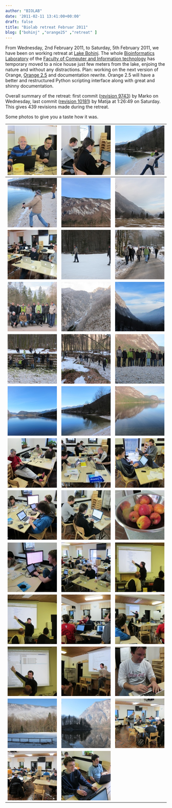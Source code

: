 ```yaml
---
author: "BIOLAB"
date: '2011-02-11 13:41:00+00:00'
draft: false
title: "Biolab retreat Februar 2011"
blog: ["bohinj" ,"orange25" ,"retreat" ]
---
```


From Wednesday, 2nd February 2011, to Saturday, 5th February 2011, we have been on working retreat at [Lake Bohinj](http://en.wikipedia.org/wiki/Lake_Bohinj). The whole [Bioinformatics Laboratory](http://www.biolab.si/) of the [Faculty of Computer and Information technology](http://www.fri.uni-lj.si/) has temporary moved to a nice house just few meters from the lake, enjoing the nature and without any distractions. Plan: working on the next version of Orange, [Orange 2.5](http://orange.biolab.si/trac/intertrac/wiki%3AOrange25) and documentation rewrite. Orange 2.5 will have a better and restructured Python scripting interface along with great and shinny documentation.

Overall summary of the retreat: first commit ([revision 9743](http://orange.biolab.si/trac/intertrac/changeset%3A9743)) by Marko on Wednesday, last commit ([revision 10181](http://orange.biolab.si/trac/intertrac/changeset%3A10181)) by Matija at 1:26:49 on Saturday. This gives 439 revisions made during the retreat.

Some photos to give you a taste how it was.


|![](img_0292_1.jpg__160x160_q95_crop-True_upscale-False.jpg) | ![](img_0293_1.jpg__160x160_q95_crop-True_upscale-False.jpg) | ![](img_0360_1.jpg__160x160_q95_crop-True_upscale-False.jpg)|
|---------------------------------------------------------------------------------|---------------------------------------------------------------------------------|---------------------------------------------------------------------------------|
| ![](img_0364_1.jpg__160x160_q95_crop-True_upscale-False.jpg) | ![](img_0373_1.jpg__160x160_q95_crop-True_upscale-False.jpg) | ![](img_0325_1.jpg__160x160_q95_crop-True_upscale-False.jpg) |
| ![](img_0327_1.jpg__160x160_q95_crop-True_upscale-False.jpg) | ![](img_0303_1.jpg__160x160_q95_crop-True_upscale-False.jpg)| ![](img_0304_1.jpg__160x160_q95_crop-True_upscale-False.jpg)|
| ![](img_0306_1.jpg__160x160_q95_crop-True_upscale-False.jpg) | ![](img_0322_1.jpg__160x160_q95_crop-True_upscale-False.jpg) | ![](img_0324_1.jpg__160x160_q95_crop-True_upscale-False.jpg)|
| ![](img_0338_1.jpg__160x160_q95_crop-True_upscale-False.jpg) | ![](img_0346_1.jpg__160x160_q95_crop-True_upscale-False.jpg) | ![](img_0350_1.jpg__160x160_q95_crop-True_upscale-False.jpg)|
| ![](img_0359_1.jpg__160x160_q95_crop-True_upscale-False.jpg) | ![](img_0374_1.jpg__160x160_q95_crop-True_upscale-False.jpg) | ![](img_0375_1.jpg__160x160_q95_crop-True_upscale-False.jpg)|
| ![](img_0379_1.jpg__160x160_q95_crop-True_upscale-False.jpg) | ![](img_0381_1.jpg__160x160_q95_crop-True_upscale-False.jpg) | ![](img_0382_1.jpg__160x160_q95_crop-True_upscale-False.jpg)|
| ![](img_0383_1.jpg__160x160_q95_crop-True_upscale-False.jpg) | ![](img_0384_1.jpg__160x160_q95_crop-True_upscale-False.jpg) | ![](img_0294_1.jpg__160x160_q95_crop-True_upscale-False.jpg)|
| ![](img_0295_1.jpg__160x160_q95_crop-True_upscale-False.jpg) | ![](img_0297_1.jpg__160x160_q95_crop-True_upscale-False.jpg) | ![](img_0388_1.jpg__160x160_q95_crop-True_upscale-False.jpg)|
| ![](img_0392_1.jpg__160x160_q95_crop-True_upscale-False.jpg) | ![](img_0394_1.jpg__160x160_q95_crop-True_upscale-False.jpg) | ![](img_0396_1.jpg__160x160_q95_crop-True_upscale-False.jpg)|
| ![](img_0400_1.jpg__160x160_q95_crop-True_upscale-False.jpg) | ![](img_0273_1.jpg__160x160_q95_crop-True_upscale-False.jpg) | ![](img_0285_1.jpg__160x160_q95_crop-True_upscale-False.jpg)|
| ![](img_0277_1.jpg__160x160_q95_crop-True_upscale-False.jpg) | ![](img_0281_1.jpg__160x160_q95_crop-True_upscale-False.jpg) | ![](img_0284_1.jpg__160x160_q95_crop-True_upscale-False.jpg)|
| ![](img_0290_1.jpg__160x160_q95_crop-True_upscale-False.jpg) | ![](img_0291_1.jpg__160x160_q95_crop-True_upscale-False.jpg)
